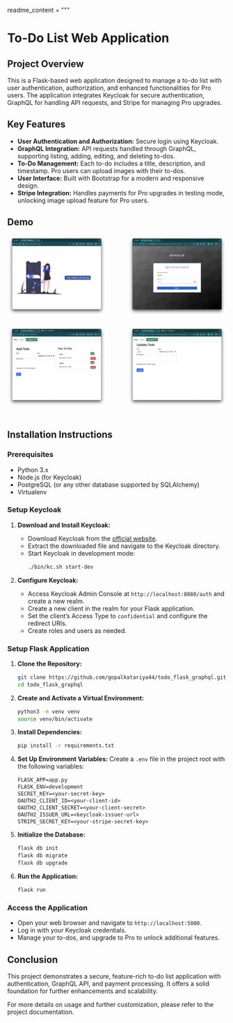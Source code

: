 readme_content = """

# To-Do List Web Application

## Project Overview

This is a Flask-based web application designed to manage a to-do list with user authentication, authorization, and
enhanced functionalities for Pro users. The application integrates Keycloak for secure authentication, GraphQL for
handling API requests, and Stripe for managing Pro upgrades.

## Key Features

- **User Authentication and Authorization:** Secure login using Keycloak.
- **GraphQL Integration:** API requests handled through GraphQL, supporting listing, adding, editing, and deleting
  to-dos.
- **To-Do Management:** Each to-do includes a title, description, and timestamp. Pro users can upload images with their
  to-dos.
- **User Interface:** Built with Bootstrap for a modern and responsive design.
- **Stripe Integration:** Handles payments for Pro upgrades in testing mode, unlocking image upload feature for Pro
  users.

## Demo

<div style="display: flex; flex-wrap: wrap; justify-content: space-between;">
    <div style="flex: 0 0 45%; margin-bottom: 20px;">
        <img src="demo/login.png" alt="Image 1" style="max-width: 100%;">
    </div>
    <div style="flex: 0 0 45%; margin-bottom: 20px;">
        <img src="demo/keycloak.png" alt="Image 2" style="max-width: 100%;">
    </div>
    <div style="flex: 0 0 45%; margin-bottom: 20px;">
        <img src="demo/home.png" alt="Image 3" style="max-width: 100%;">
    </div>
    <div style="flex: 0 0 45%; margin-bottom: 20px;">
        <img src="demo/edit.png" alt="Image 4" style="max-width: 100%;">
    </div>
</div>

## Installation Instructions

### Prerequisites

- Python 3.x
- Node.js (for Keycloak)
- PostgreSQL (or any other database supported by SQLAlchemy)
- Virtualenv

### Setup Keycloak

1. **Download and Install Keycloak:**
    - Download Keycloak from the [official website](https://www.keycloak.org/downloads).
    - Extract the downloaded file and navigate to the Keycloak directory.
    - Start Keycloak in development mode:
      ```sh
      ./bin/kc.sh start-dev
      ```

2. **Configure Keycloak:**
    - Access Keycloak Admin Console at `http://localhost:8080/auth` and create a new realm.
    - Create a new client in the realm for your Flask application.
    - Set the client’s Access Type to `confidential` and configure the redirect URIs.
    - Create roles and users as needed.

### Setup Flask Application

1. **Clone the Repository:**
   ```sh
   git clone https://github.com/gopalkatariya44/todo_flask_graphql.git
   cd todo_flask_graphql
   ```

2. **Create and Activate a Virtual Environment:**
    ```sh
    python3 -m venv venv
    source venv/bin/activate
    ```

3. **Install Dependencies:**
    ```sh
    pip install -r requirements.txt
    ```
4. **Set Up Environment Variables:**
   Create a `.env` file in the project root with the following variables:
   ```env
   FLASK_APP=app.py
   FLASK_ENV=development
   SECRET_KEY=<your-secret-key>
   OAUTH2_CLIENT_ID=<your-client-id>
   OAUTH2_CLIENT_SECRET=<your-client-secret>
   OAUTH2_ISSUER_URL=<keycloak-issuer-url>
   STRIPE_SECRET_KEY=<your-stripe-secret-key>
    ```

5. **Initialize the Database:**
   ```sh
   flask db init
   flask db migrate
   flask db upgrade

6. **Run the Application:**
   ```sh
   flask run

### Access the Application

- Open your web browser and navigate to `http://localhost:5000`.
- Log in with your Keycloak credentials.
- Manage your to-dos, and upgrade to Pro to unlock additional features.

## Conclusion

This project demonstrates a secure, feature-rich to-do list application with authentication, GraphQL API, and payment
processing. It offers a solid foundation for further enhancements and scalability.

For more details on usage and further customization, please refer to the project documentation.
